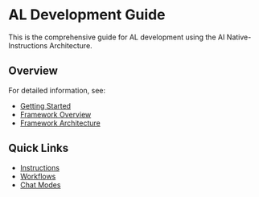 # AL Development Guide

This is the comprehensive guide for AL development using the AI Native-Instructions Architecture.

## Overview

For detailed information, see:

- [Getting Started](getting-started.md)
- [Framework Overview](framework/overview.md)
- [Framework Architecture](framework/architecture.md)

## Quick Links

- [Instructions](instructions/index.md)
- [Workflows](prompts/index.md)
- [Chat Modes](chatmodes/index.md)
